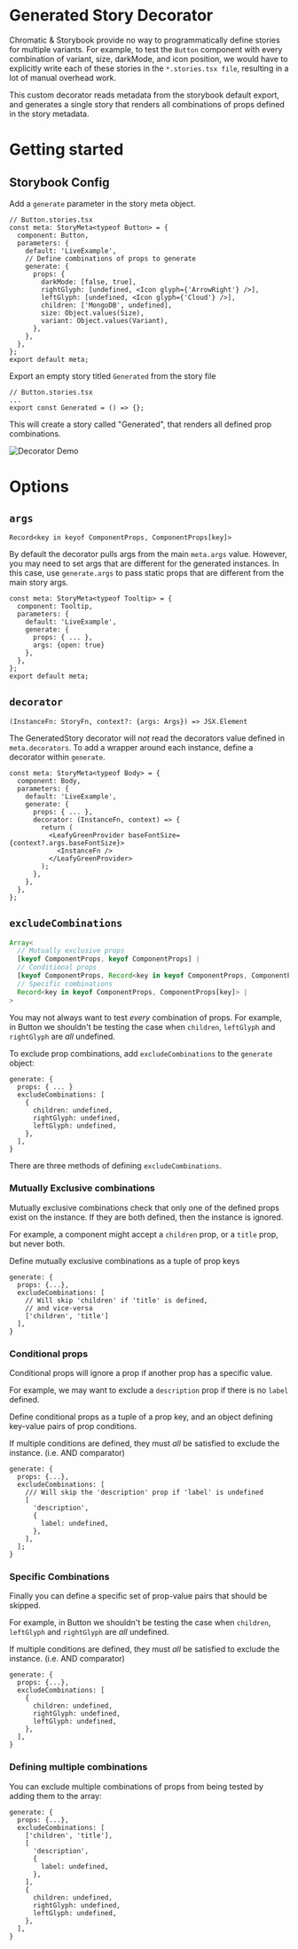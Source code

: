 # Generated Story Decorator

Chromatic & Storybook provide no way to programmatically define stories for multiple variants. For example, to test the `Button` component with every combination of variant, size, darkMode, and icon position, we would have to explicitly write each of these stories in the `*.stories.tsx file`, resulting in a lot of manual overhead work.

This custom decorator reads metadata from the storybook default export, and generates a single story that renders all combinations of props defined in the story metadata.

# Getting started

## Storybook Config

Add a `generate` parameter in the story meta object.

```tsx
// Button.stories.tsx
const meta: StoryMeta<typeof Button> = {
  component: Button,
  parameters: {
    default: 'LiveExample',
    // Define combinations of props to generate
    generate: {
      props: {
        darkMode: [false, true],
        rightGlyph: [undefined, <Icon glyph={'ArrowRight'} />],
        leftGlyph: [undefined, <Icon glyph={'Cloud'} />],
        children: ['MongoDB', undefined],
        size: Object.values(Size),
        variant: Object.values(Variant),
      },
    },
  },
};
export default meta;
```

Export an empty story titled `Generated` from the story file

```tsx
// Button.stories.tsx
...
export const Generated = () => {};
```

This will create a story called "Generated", that renders all defined prop combinations.

![Decorator Demo](./docs/decorator-demo.png)

# Options

## `args`

`Record<key in keyof ComponentProps, ComponentProps[key]>`

By default the decorator pulls args from the main `meta.args` value. However, you may need to set args that are different for the generated instances. In this case,
use `generate.args` to pass static props that are different from the main story args.

```tsx
const meta: StoryMeta<typeof Tooltip> = {
  component: Tooltip,
  parameters: {
    default: 'LiveExample',
    generate: {
      props: { ... },
      args: {open: true}
    },
  },
};
export default meta;
```

## `decorator`

`(InstanceFn: StoryFn, context?: {args: Args}) => JSX.Element`

The GeneratedStory decorator will _not_ read the decorators value defined in `meta.decorators`. To add a wrapper around each instance, define a decorator within `generate`.

```tsx
const meta: StoryMeta<typeof Body> = {
  component: Body,
  parameters: {
    default: 'LiveExample',
    generate: {
      props: { ... },
      decorator: (InstanceFn, context) => {
        return (
          <LeafyGreenProvider baseFontSize={context?.args.baseFontSize}>
            <InstanceFn />
          </LeafyGreenProvider>
        );
      },
    },
  },
};
```

## `excludeCombinations`

```ts
Array<
  // Mutually exclusive props
  [keyof ComponentProps, keyof ComponentProps] |
  // Conditional props
  [keyof ComponentProps, Record<key in keyof ComponentProps, ComponentProps[key]>]
  // Specific combinations
  Record<key in keyof ComponentProps, ComponentProps[key]> |
>
```

You may not always want to test _every_ combination of props. For example, in Button we shouldn't be testing the case when `children`, `leftGlyph` and `rightGlyph` are _all_ undefined.

To exclude prop combinations, add `excludeCombinations` to the `generate` object:

```tsx
generate: {
  props: { ... }
  excludeCombinations: [
    {
      children: undefined,
      rightGlyph: undefined,
      leftGlyph: undefined,
    },
  ],
}
```

There are three methods of defining `excludeCombinations`.

### Mutually Exclusive combinations

Mutually exclusive combinations check that only one of the defined props exist on the instance. If they are both defined, then the instance is ignored.

For example, a component might accept a `children` prop, or a `title` prop, but never both.

Define mutually exclusive combinations as a tuple of prop keys

```tsx
generate: {
  props: {...},
  excludeCombinations: [
    // Will skip 'children' if 'title' is defined,
    // and vice-versa
    ['children', 'title']
  ],
}
```

### Conditional props

Conditional props will ignore a prop if another prop has a specific value.

For example, we may want to exclude a `description` prop if there is no `label` defined.

Define conditional props as a tuple of a prop key, and an object defining key-value pairs of prop conditions.

If multiple conditions are defined, they must _all_ be satisfied to exclude the instance. (i.e. AND comparator)

```tsx
generate: {
  props: {...},
  excludeCombinations: [
    /// Will skip the 'description' prop if 'label' is undefined
    [
      'description',
      {
        label: undefined,
      },
    ],
  ];
}
```

### Specific Combinations

Finally you can define a specific set of prop-value pairs that should be skipped.

For example, in Button we shouldn't be testing the case when `children`, `leftGlyph` and `rightGlyph` are _all_ undefined.

If multiple conditions are defined, they must _all_ be satisfied to exclude the instance. (i.e. AND comparator)

```tsx
generate: {
  props: {...},
  excludeCombinations: [
    {
      children: undefined,
      rightGlyph: undefined,
      leftGlyph: undefined,
    },
  ],
}
```

### Defining multiple combinations

You can exclude multiple combinations of props from being tested by adding them to the array:

```tsx
generate: {
  props: {...},
  excludeCombinations: [
    ['children', 'title'],
    [
      'description',
      {
        label: undefined,
      },
    ],
    {
      children: undefined,
      rightGlyph: undefined,
      leftGlyph: undefined,
    },
  ],
}
```
